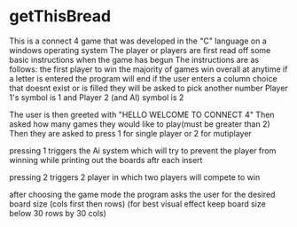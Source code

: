 # getThisBread
This is a connect 4 game that was developed in the "C" language on a windows operating system
The player or players are first read off some basic instructions when the game has begun
The instructions are as follows:
    the first player to win the majority of games win overall
    at anytime if a letter is entered the program will end
    if the user enters a column choice that doesnt exist or is filled they will be asked to pick another number
    Player 1's symbol is 1 and Player 2 (and AI) symbol is 2
 
 The user is then greeted with "HELLO WELCOME TO CONNECT 4"
 Then asked how many games they would like to play(must be greater than 2)
 Then they are asked to press 1 for single player or 2 for mutiplayer
 
 
 pressing 1 triggers the Ai system which will try to prevent the player from winning while printing out the boards aftr each insert
 
 pressing 2 triggers 2 player in which two players will compete to win
 
 after choosing the game mode the program asks the user for the desired board size (cols first then rows)
 (for best visual effect keep board size below 30 rows by 30 cols)
